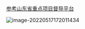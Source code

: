 [参考山东省重点项目督导平台](http://www.sdzdxm.com/)

![image-20220517172011434](https://s2.loli.net/2022/05/17/VdRtK5oTFmfXLWa.png)